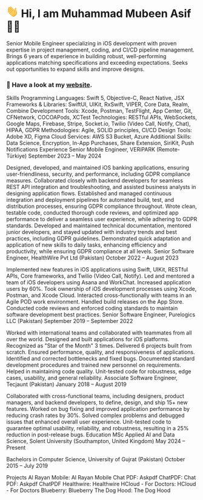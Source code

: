 # <img src="https://raw.githubusercontent.com/ABSphreak/ABSphreak/master/gifs/Hi.gif" height="32px" width="32px"> Hi, I am Muhammad Mubeen Asif 👨‍💻

Senior Mobile Engineer specializing in iOS development with proven expertise in project management, coding, and CI/CD pipeline management. Brings 6 years of experience in building robust, well-performing applications matching specifications and exceeding expectations. Seeks out opportunities to expand skills and improve designs.

### 🔭 Have a look at my [website](https://github.com/mubeenasif01).

<!--
**mubeenasif01/mubeenasif01** is a ✨ _special_ ✨ repository because its `README.md` (this file) appears on your GitHub profile.

Here are some ideas to get you started:

- 🔭 I’m currently working on ...
- 🌱 I’m currently learning ...
- 👯 I’m looking to collaborate on ...
- 🤔 I’m looking for help with ...
- 💬 Ask me about ...
- 📫 How to reach me: ...
- 😄 Pronouns: ...
- ⚡ Fun fact: ...
-->

Skills
Programming Languages: Swift 5, Objective-C, React Native, JSX
Frameworks & Libraries: SwiftUI, UIKit, RxSwift, VIPER, Core Data, Realm, Combine
Development Tools: Xcode, Postman, TestFlight, App Center, Git, CFNetwork, COCOAPods, XCTest
Technologies: RESTful APIs, WebSockets, Google Maps, Firebase, Stripe, Socket.io, Twilio (Video Call, Notify, Chat), HIPAA, GDPR
Methodologies: Agile, SOLID principles, CI/CD
Design Tools: Adobe XD, Figma
Cloud Services: AWS S3 Bucket, Azure
Additional Skills: Data Science, Encryption, In-App Purchases, Share Extension, SiriKit, Push Notifications
Experience
Senior Mobile Engineer, VERiPARK (Remote-Türkiye)
September 2023 – May 2024

Designed, developed, and maintained iOS banking applications, ensuring user-friendliness, security, and performance, including GDPR compliance measures.
Collaborated closely with backend developers for seamless REST API integration and troubleshooting, and assisted business analysts in designing application flows.
Established and managed continuous integration and deployment pipelines for automated build, test, and distribution processes, ensuring GDPR compliance throughout.
Wrote clean, testable code, conducted thorough code reviews, and optimized app performance to deliver a seamless user experience, while adhering to GDPR standards.
Developed and maintained technical documentation, mentored junior developers, and stayed updated with industry trends and best practices, including GDPR guidelines.
Demonstrated quick adaptation and application of new skills to daily tasks, enhancing efficiency and productivity, while ensuring GDPR compliance at all levels.
Senior Software Engineer, HealthWire Pvt Ltd (Pakistan)
October 2022 – August 2023

Implemented new features in iOS applications using Swift, UIKit, RESTful APIs, Core frameworks, and Twilio (Video Call, Notify).
Led and mentored a team of iOS developers using Asana and WorkChat.
Increased application users by 60%.
Took ownership of iOS development processes using Xcode, Postman, and Xcode Cloud.
Interacted cross-functionally with teams in an Agile POD work environment.
Handled build releases on the App Store.
Conducted code reviews and enforced coding standards to maintain software development best practices.
Senior Software Engineer, Purelogics LLC (Pakistan)
September 2019 – September 2022

Worked with international teams and collaborated with teammates from all over the world.
Designed and built applications for iOS platforms.
Recognized as "Star of the Month" 3 times.
Delivered 6 projects built from scratch.
Ensured performance, quality, and responsiveness of applications.
Identified and corrected bottlenecks and fixed bugs.
Documented standard development procedures and trained new personnel on requirements.
Helped in maintaining code quality.
Unit-tested code for robustness, edge cases, usability, and general reliability.
Associate Software Engineer, Tecjaunt (Pakistan)
January 2018 – August 2019

Collaborated with cross-functional teams, including designers, product managers, and backend developers, to define, design, and ship 15+ new features.
Worked on bug fixing and improved application performance by reducing crash rates by 30%.
Solved complex problems and debugged issues that enhanced overall user experience.
Unit-tested code to guarantee optimal usability, reliability, and robustness, resulting in a 25% reduction in post-release bugs.
Education
MSc Applied AI and Data Science, Solent University (Southampton, United Kingdom)
May 2024 – Present

Bachelors in Computer Science, University of Gujrat (Pakistan)
October 2015 – July 2019

Projects
Al Rayan Mobile: Al Rayan Mobile
Chat PDF: Askpdf ChatPDF: Chat PDF: Askpdf ChatPDF
Healthwire: Healthwire
HCloud - For Doctors: HCloud - For Doctors
Blueberry: Blueberry
The Dog Hood: The Dog Hood
